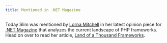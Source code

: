 ```yaml
---
title: Mentioned in .NET Magazine
---
```


Today Slim was mentioned by [Lorna Mitchell](http://www.twitter.com/lornajane) in her latest opinion piece for [.NET Magazine](http://www.netmagazine.com/) that analyzes the current landscape of PHP frameworks. Head on over to read her article, [Land of a Thousand Frameworks](http://www.netmagazine.com/opinions/php-land-thousand-frameworks).
